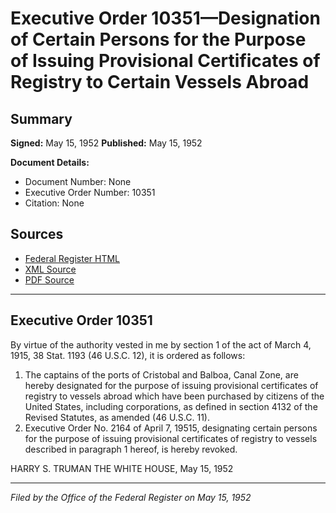 # Executive Order 10351—Designation of Certain Persons for the Purpose of Issuing Provisional Certificates of Registry to Certain Vessels Abroad

## Summary

**Signed:** May 15, 1952
**Published:** May 15, 1952

**Document Details:**
- Document Number: None
- Executive Order Number: 10351
- Citation: None

## Sources
- [Federal Register HTML](https://www.presidency.ucsb.edu/documents/executive-order-10351-designation-certain-persons-for-the-purpose-issuing-provisional)
- [XML Source](None)
- [PDF Source](None)

---

## Executive Order 10351

By virtue of the authority vested in me by section 1 of the act of March 4, 1915, 38 Stat. 1193 (46 U.S.C. 12), it is ordered as follows:
1. The captains of the ports of Cristobal and Balboa, Canal Zone, are hereby designated for the purpose of issuing provisional certificates of registry to vessels abroad which have been purchased by citizens of the United States, including corporations, as defined in section 4132 of the Revised Statutes, as amended (46 U.S.C. 11).
2. Executive Order No. 2164 of April 7, 19515, designating certain persons for the purpose of issuing provisional certificates of registry to vessels described in paragraph 1 hereof, is hereby revoked.

HARRY S. TRUMAN
THE WHITE HOUSE,
May 15, 1952

---

*Filed by the Office of the Federal Register on May 15, 1952*
